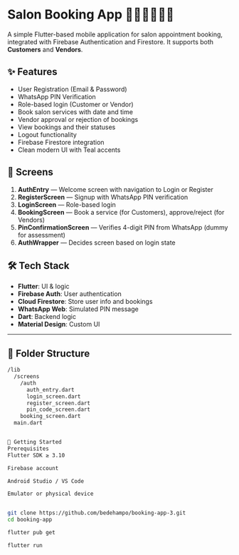 # Salon Booking App 🧖🏽‍♀️💇🏽‍♂️

A simple Flutter-based mobile application for salon appointment booking, integrated with Firebase Authentication and Firestore. It supports both **Customers** and **Vendors**.

## ✨ Features

- User Registration (Email & Password)
- WhatsApp PIN Verification
- Role-based login (Customer or Vendor)
- Book salon services with date and time
- Vendor approval or rejection of bookings
- View bookings and their statuses
- Logout functionality
- Firebase Firestore integration
- Clean modern UI with Teal accents

## 📱 Screens

1. **AuthEntry** — Welcome screen with navigation to Login or Register
2. **RegisterScreen** — Signup with WhatsApp PIN verification
3. **LoginScreen** — Role-based login
4. **BookingScreen** — Book a service (for Customers), approve/reject (for Vendors)
5. **PinConfirmationScreen** — Verifies 4-digit PIN from WhatsApp (dummy for assessment)
6. **AuthWrapper** — Decides screen based on login state

## 🛠 Tech Stack

- **Flutter**: UI & logic
- **Firebase Auth**: User authentication
- **Cloud Firestore**: Store user info and bookings
- **WhatsApp Web**: Simulated PIN message
- **Dart**: Backend logic
- **Material Design**: Custom UI

---

## 📂 Folder Structure

```bash
/lib
  /screens
    /auth
      auth_entry.dart
      login_screen.dart
      register_screen.dart
      pin_code_screen.dart
    booking_screen.dart
  main.dart


🚀 Getting Started
Prerequisites
Flutter SDK ≥ 3.10

Firebase account

Android Studio / VS Code

Emulator or physical device


git clone https://github.com/bedehampo/booking-app-3.git
cd booking-app

flutter pub get

flutter run